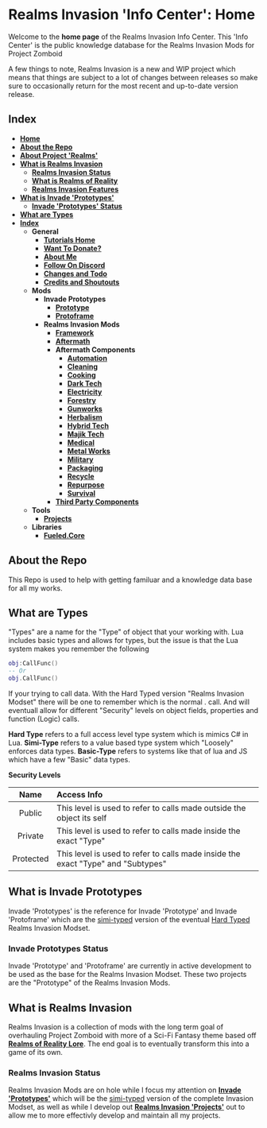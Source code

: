 # Realms Invasion 'Info Center': **Home**

Welcome to the **home page** of the Realms Invasion Info Center. 
This 'Info Center' is the public knowledge database for the Realms Invasion Mods for Project Zomboid

A few things to note, 
Realms Invasion is a new and WIP project which means that things are subject to a lot of changes between releases so make sure to occasionally return for the most recent and up-to-date version release.

## **Index**
- [**Home**](https://github.com/FueledByOCHD/Realms-Invasion-Info-Center/blob/develop/README.md)
- [**About the Repo**](https://github.com/FueledByOCHD/Realms-Invasion-Info-Center/blob/develop/README.md#about-the-repo)
- [**About Project 'Realms'**](https://github.com/FueledByOCHD/Realms-Invasion-Info-Center/blob/develop/AboutProjectRealms.md)
- [**What is Realms Invasion**](https://github.com/FueledByOCHD/Realms-Invasion-Info-Center/blob/develop/README.md#what-is-realms-invasion)
	- [**Realms Invasion Status**](https://github.com/FueledByOCHD/Realms-Invasion-Info-Center/blob/develop/README.md#realms-invasion-status)
	- [**What is Realms of Reality**](https://github.com/FueledByOCHD/Realms-Invasion-Info-Center/blob/develop/AboutRealmsOfReality.md)
    - [**Realms Invasion Features**](https://github.com/FueledByOCHD/Realms-Invasion-Info-Center/blob/develop/README.md#realms-invasion-features)
- [**What is Invade 'Prototypes'**](https://github.com/FueledByOCHD/Realms-Invasion-Info-Center/blob/develop/README.md#what-is-invade-prototypes)
	- [**Invade 'Prototypes' Status**](https://github.com/FueledByOCHD/Realms-Invasion-Info-Center/blob/develop/README.md#invade-prototypes-status)  
- [**What are Types**](https://github.com/FueledByOCHD/Realms-Invasion-Info-Center/blob/develop/README.md#what-are-types)  
- [**Index**](https://github.com/FueledByOCHD/Realms-Invasion-Info-Center/blob/develop/README.md#index)
    - **General**
        - [**Tutorials Home**](https://github.com/FueledByOCHD/Realms-Invasion-Info-Center/blob/develop/Tutorials/TutorialsHome.md)
        - [**Want To Donate?**](https://github.com/FueledByOCHD/Realms-Invasion-Info-Center/blob/develop/DonateToRI.md)
        - [**About Me**](https://github.com/FueledByOCHD/Realms-Invasion-Info-Center/blob/develop/AboutMe.md)
        - [**Follow On Discord**](https://discord.gg/8P2kvwm)
        - [**Changes and Todo**](https://github.com/FueledByOCHD/Realms-Invasion-Info-Center/blob/develop/Changes/RI_Todos.md)
        - [**Credits and Shoutouts**](https://github.com/FueledByOCHD/Realms-Invasion-Info-Center/blob/develop/Credits/RI_FullCredits.md)
    - **Mods**
		- **Invade Prototypes**
			- [**Prototype**](https://github.com/FueledByOCHD/Realms-Invasion-Info-Center/blob/develop/Mods/Prototypes/Prototype/InvadeProto.md)
			- [**Protoframe**](https://github.com/FueledByOCHD/Realms-Invasion-Info-Center/blob/develop/Mods/Prototypes/Protoframe/InvadeFrame.md)
		- **Realms Invasion Mods**
        	- [**Framework**](https://github.com/FueledByOCHD/Realms-Invasion-Info-Center/blob/develop/Mods/Framework/RI_Frame.md)
        	- [**Aftermath**](https://github.com/FueledByOCHD/Realms-Invasion-Info-Center/blob/develop/Mods/Aftermath/RI_Aftermath.md)
        	- **Aftermath Components**
            	- [**Automation**](https://github.com/FueledByOCHD/Realms-Invasion-Info-Center/blob/develop/Mods/Aftermath/Components/Automation/RI_Automate.md)
            	- [**Cleaning**](https://github.com/FueledByOCHD/Realms-Invasion-Info-Center/blob/develop/Mods/Aftermath/Components/Cleaning/RI_Clean.md)
            	- [**Cooking**](https://github.com/FueledByOCHD/Realms-Invasion-Info-Center/blob/develop/Mods/Aftermath/Components/Cooking/RI_Cook.md)
            	- [**Dark Tech**](https://github.com/FueledByOCHD/Realms-Invasion-Info-Center/blob/develop/Mods/Aftermath/Components/DarkTech/RI_TechDark.md)
            	- [**Electricity**](https://github.com/FueledByOCHD/Realms-Invasion-Info-Center/blob/develop/Mods/Aftermath/Components/Electricity/RI_Electric.md)
            	- [**Forestry**](https://github.com/FueledByOCHD/Realms-Invasion-Info-Center/blob/develop/Mods/Aftermath/Components/Forestry/RI_Log.md)
            	- [**Gunworks**](https://github.com/FueledByOCHD/Realms-Invasion-Info-Center/blob/develop/Mods/Aftermath/Components/Gunworks/RI_Guns.md)
            	- [**Herbalism**](https://github.com/FueledByOCHD/Realms-Invasion-Info-Center/blob/develop/Mods/Aftermath/Components/Herbalism/RI_Herb.md)
            	- [**Hybrid Tech**](https://github.com/FueledByOCHD/Realms-Invasion-Info-Center/blob/develop/Mods/Aftermath/Components/HybridTech/RI_TechHybrid.md)
            	- [**Majik Tech**](https://github.com/FueledByOCHD/Realms-Invasion-Info-Center/blob/develop/Mods/Aftermath/Components/MajikTech/RI_TechMajik.md)
            	- [**Medical**](https://github.com/FueledByOCHD/Realms-Invasion-Info-Center/blob/develop/Mods/Aftermath/Components/Medical/RI_Heal.md)
            	- [**Metal Works**](https://github.com/FueledByOCHD/Realms-Invasion-Info-Center/blob/develop/Mods/Aftermath/Components/Metal%20Works/RI_Smith.md)
            	- [**Military**](https://github.com/FueledByOCHD/Realms-Invasion-Info-Center/blob/develop/Mods/Aftermath/Components/Military/RI_QRF.md)
            	- [**Packaging**](https://github.com/FueledByOCHD/Realms-Invasion-Info-Center/blob/develop/Mods/Aftermath/Components/Packaging/RI_Package.md)
            	- [**Recycle**](https://github.com/FueledByOCHD/Realms-Invasion-Info-Center/blob/develop/Mods/Aftermath/Components/Recycle/RI_Recycle.md)
            	- [**Repurpose**](https://github.com/FueledByOCHD/Realms-Invasion-Info-Center/blob/develop/Mods/Aftermath/Components/Repurpase/RI_Reuse.md)
            	- [**Survival**](https://github.com/FueledByOCHD/Realms-Invasion-Info-Center/blob/develop/Mods/Aftermath/Components/Survival/RI_Survival.md)
        	- [**Third Party Components**](https://github.com/FueledByOCHD/Realms-Invasion-Info-Center/blob/develop/Mods/Aftermath/Components/ThirdPartyMods.md)
    - **Tools**
        - [**Projects**](https://github.com/FueledByOCHD/Realms-Invasion-Info-Center/blob/develop/Tools/Projects/RI_Projects.md)
    - **Libraries**
        - [**Fueled.Core**](https://github.com/FueledByOCHD/Realms-Invasion-Info-Center/blob/develop/Libraries/Fueled%20Core/FueledCore.md)



## **About the Repo**

This Repo is used to help with getting familuar and a knowledge data base for all my works.

## **What are Types**

"Types" are a name for the "Type" of object that your working with. Lua includes basic types and allows for types, but the issue is that the Lua system makes you remember the following

```lua
obj:CallFunc()
-- Or
obj.CallFunc()
```

If your trying to call data. With the Hard Typed version "Realms Invasion Modset" there will be one
to remember which is the normal . call. And will eventuall allow for different "Security" levels on object fields, properties and function (Logic) calls.

**Hard Type** refers to a full access level type system which is mimics C# in Lua.
**Simi-Type** refers to a value based type system which "Loosely" enforces data types.
**Basic-Type** refers to systems like that of lua and JS which have a few "Basic" data types.

**Security Levels**

|Name|Access Info|
|:---:|:---|
|Public|This level is used to refer to calls made outside the object its self|
|Private|This level is used to refer to calls made inside the exact "Type"|
|Protected|This level is used to refer to calls made inside the exact "Type" and "Subtypes"|

## **What is Invade Prototypes**

Invade 'Prototypes' is the reference for Invade 'Prototype' and Invade 'Protoframe' which are the [simi-typed](https://github.com/FueledByOCHD/Realms-Invasion-Info-Center/blob/develop/README.md#what-are-types) version of the eventual [Hard Typed](https://github.com/FueledByOCHD/Realms-Invasion-Info-Center/blob/develop/README.md#what-are-types) Realms Invasion Modset. 

### **Invade Prototypes Status**

Invade 'Prototype' and 'Protoframe' are currently in active development to be used as the base for the Realms Invasion Modset. These two projects are the "Prototype" of the Realms Invasion Mods.

## **What is Realms Invasion**

Realms Invasion is a collection of mods with the long term goal of overhauling Project Zomboid with more of a Sci-Fi Fantasy theme based off [**Realms of Reality Lore**](https://github.com/FueledByOCHD/Realms-Invasion-Info-Center/blob/develop/AboutRealmsOfReality.md). The end goal is to eventually transform this into a game of its own.

### **Realms Invasion Status**

Realms Invasion Mods are on hole while I focus my attention on [**Invade 'Prototypes'**]() which will be the [simi-typed](https://github.com/FueledByOCHD/Realms-Invasion-Info-Center/blob/develop/README.md#what-are-types) version of the complete Invasion Modset, as well as while I develop out [**Realms Invasion 'Projects'**](https://github.com/FueledByOCHD/Realms-Invasion-Info-Center/blob/develop/Tools/Projects/RI_Projects.md) out to allow me to more effectivly develop and maintain all my projects.
